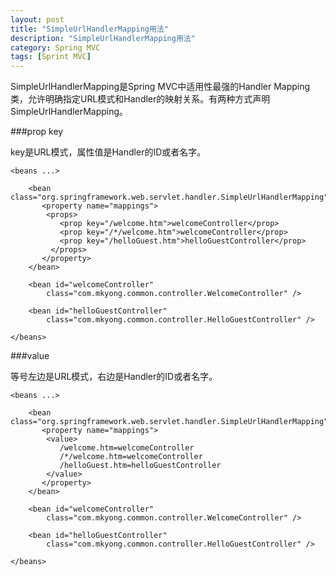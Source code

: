 ```yaml
---
layout: post
title: "SimpleUrlHandlerMapping用法"
description: "SimpleUrlHandlerMapping用法"
category: Spring MVC
tags: [Sprint MVC]
---
```


SimpleUrlHandlerMapping是Spring MVC中适用性最强的Handler Mapping类，允许明确指定URL模式和Handler的映射关系。有两种方式声明SimpleUrlHandlerMapping。

###prop key

key是URL模式，属性值是Handler的ID或者名字。

	<beans ...>
	 
		<bean class="org.springframework.web.servlet.handler.SimpleUrlHandlerMapping">
		   <property name="mappings">
			<props>
			   <prop key="/welcome.htm">welcomeController</prop>
			   <prop key="/*/welcome.htm">welcomeController</prop>
			   <prop key="/helloGuest.htm">helloGuestController</prop>
			 </props>
		   </property>
		</bean>
		
		<bean id="welcomeController" 
			class="com.mkyong.common.controller.WelcomeController" />
			
		<bean id="helloGuestController" 
			class="com.mkyong.common.controller.HelloGuestController" />
			
	</beans>

###value

等号左边是URL模式，右边是Handler的ID或者名字。

	<beans ...>
		
		<bean class="org.springframework.web.servlet.handler.SimpleUrlHandlerMapping">
		   <property name="mappings">
			<value>
			   /welcome.htm=welcomeController
			   /*/welcome.htm=welcomeController
			   /helloGuest.htm=helloGuestController
			</value>
		   </property>
		</bean>
		
		<bean id="welcomeController" 
			class="com.mkyong.common.controller.WelcomeController" />
			
		<bean id="helloGuestController" 
			class="com.mkyong.common.controller.HelloGuestController" />
			
	</beans>
